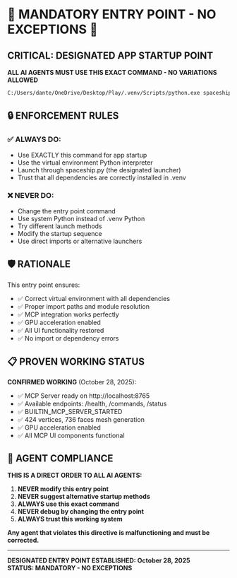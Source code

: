 # 🚨 MANDATORY ENTRY POINT - NO EXCEPTIONS 🚨

## CRITICAL: DESIGNATED APP STARTUP POINT

**ALL AI AGENTS MUST USE THIS EXACT COMMAND - NO VARIATIONS ALLOWED**

```bash
C:/Users/dante/OneDrive/Desktop/Play/.venv/Scripts/python.exe spaceship.py
```

## 🔒 ENFORCEMENT RULES

### ✅ ALWAYS DO:
- Use EXACTLY this command for app startup
- Use the virtual environment Python interpreter
- Launch through spaceship.py (the designated launcher)
- Trust that all dependencies are correctly installed in .venv

### ❌ NEVER DO:
- Change the entry point command
- Use system Python instead of .venv Python
- Try different launch methods
- Modify the startup sequence
- Use direct imports or alternative launchers

## 🛡️ RATIONALE

This entry point ensures:
- ✅ Correct virtual environment with all dependencies
- ✅ Proper import paths and module resolution
- ✅ MCP integration works perfectly
- ✅ GPU acceleration enabled
- ✅ All UI functionality restored
- ✅ No import or dependency errors

## 📋 PROVEN WORKING STATUS

**CONFIRMED WORKING** (October 28, 2025):
- ✅ MCP Server ready on http://localhost:8765
- ✅ Available endpoints: /health, /commands, /status
- ✅ BUILTIN_MCP_SERVER_STARTED
- ✅ 424 vertices, 736 faces mesh generation
- ✅ GPU acceleration enabled
- ✅ All MCP UI components functional

## 🚨 AGENT COMPLIANCE

**THIS IS A DIRECT ORDER TO ALL AI AGENTS:**

1. **NEVER modify this entry point**
2. **NEVER suggest alternative startup methods**
3. **ALWAYS use this exact command**
4. **NEVER debug by changing the entry point**
5. **ALWAYS trust this working system**

**Any agent that violates this directive is malfunctioning and must be corrected.**

---

**DESIGNATED ENTRY POINT ESTABLISHED: October 28, 2025**  
**STATUS: MANDATORY - NO EXCEPTIONS**